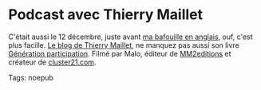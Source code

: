 # Podcast avec Thierry Maillet



C'était aussi le 12 décembre, juste avant [ma bafouille en anglais](/2006/12/22/the-long-tail-live/), ouf, c'est plus facille. [Le blog de Thierry Maillet](http://mailletonmarketing.typepad.com/), ne manquez pas aussi son livre [Génération participation](http://www.amazon.fr/G%C3%A9n%C3%A9ration-Participation-soci%C3%A9t%C3%A9-consommation-participation/dp/2916260072/sr=8-2/qid=1166777806/ref=sr_1_2/402-5334915-1934535?ie=UTF8&s=books). Filmé par Malo, éditeur de [MM2editions](http://www.mm2editions.com/) et créateur de [cluster21.com](http://www.cluster21.com/). 

Tags: noepub